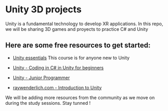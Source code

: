 # Unity 3D projects

Unity is a fundamental technology to develop XR applications.
In this repo, we will be sharing 3D games and proyects to practice C# and Unity

## Here are some free resources to get started:

* [Unity essentials](https://learn.unity.com/pathway/unity-essentials)
This course is for anyone new to Unity

* [Unity - Coding in C# in Unity for beginners](https://unity.com/how-to/learning-c-sharp-unity-beginners)

* [Unity - Junior Programmer](https://learn.unity.com/pathway/junior-programmer/?tab=pathway_map)

* [raywenderlich.com - Introduction to Unity ](https://www.raywenderlich.com/unity/paths/learn)


We will be adding more resources from the community as we move on during the study sessions. 
Stay tunned !

